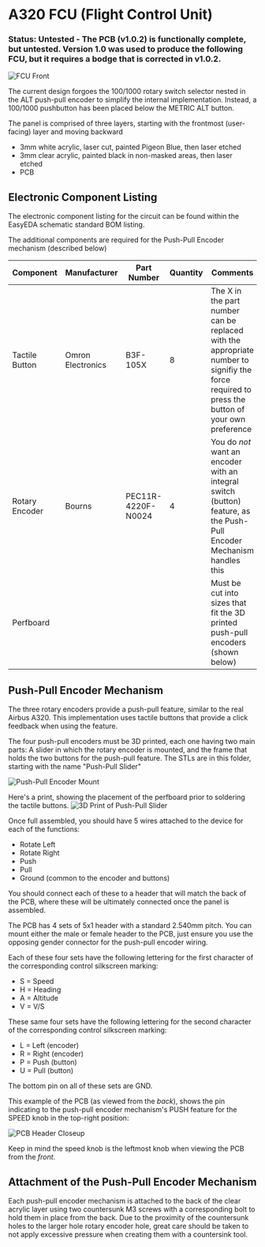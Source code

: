 # A320 FCU (Flight Control Unit)

### Status: **Untested** - The PCB (v1.0.2) is functionally complete, but untested. Version 1.0 was used to produce the following FCU, but it requires a bodge that is corrected in v1.0.2.

![FCU Front](https://user-images.githubusercontent.com/2242776/133118930-89cbbde2-fbe4-4aab-bdd7-f9aa332fe413.jpg)

The current design forgoes the 100/1000 rotary switch selector nested in the ALT push-pull encoder to simplify the internal implementation. Instead, a 100/1000 pushbutton has been placed below the METRIC ALT button.

The panel is comprised of three layers, starting with the frontmost (user-facing) layer and moving backward
 - 3mm white acrylic, laser cut, painted Pigeon Blue, then laser etched
 - 3mm clear acrylic, painted black in non-masked areas, then laser etched
 - PCB

## Electronic Component Listing
The electronic component listing for the circuit can be found within the EasyEDA schematic standard BOM listing.

The additional components are required for the Push-Pull Encoder mechanism (described below)

| Component | Manufacturer | Part Number | Quantity | Comments
| - |- | - | - | -
| Tactile Button | 	Omron Electronics | B3F-105X | 8 | The X in the part number can be replaced with the appropriate number to signifiy the force required to press the button of your own preference
| Rotary Encoder | Bourns | PEC11R-4220F-N0024 | 4 | You do *not* want an encoder with an integral switch (button) feature, as the Push-Pull Encoder Mechanism handles this
| Perfboard |||| Must be cut into sizes that fit the 3D printed push-pull encoders (shown below)

## Push-Pull Encoder Mechanism
The three rotary encoders provide a push-pull feature, similar to the real Airbus A320. This implementation uses tactile buttons that provide a click feedback when using the feature.

The four push-pull encoders must be 3D printed, each one having two main parts: A slider in which the rotary encoder is mounted, and the frame that holds the two buttons for the push-pull feature. The STLs are in this folder, starting with the name "Push-Pull Slider"

![Push-Pull Encoder Mount](https://user-images.githubusercontent.com/2242776/132796173-a47dbb3f-043a-455c-9826-34de717b2fec.jpg)

Here's a print, showing the placement of the perfboard prior to soldering the tactile buttons.
![3D Print of Push-Pull Slider](https://user-images.githubusercontent.com/2242776/132796985-3013e505-e886-4e21-b403-84c06be06381.png)

Once full assembled, you should have 5 wires attached to the device for each of the functions:
 - Rotate Left
 - Rotate Right
 - Push
 - Pull
 - Ground (common to the encoder and buttons)

You should connect each of these to a header that will match the back of the PCB, where these will be ultimately connected once the panel is assembled.

The PCB has 4 sets of 5x1 header with a standard 2.540mm pitch. You can mount either the male or female header to the PCB, just ensure you use the opposing gender connector for the push-pull encoder wiring.

Each of these four sets have the following lettering for the first character of the corresponding control silkscreen marking:
 - S = Speed
 - H = Heading
 - A = Altitude
 - V = V/S

 These same four sets have the following lettering for the second character of the corresponding control silkscreen marking:
 - L = Left (encoder)
 - R = Right (encoder)
 - P = Push (button)
 - U = Pull (button)

 The bottom pin on all of these sets are GND.

 This example of the PCB (as viewed from the *back*), shows the pin indicating to the push-pull encoder mechanism's PUSH feature for the SPEED knob in the top-right position:
 
 ![PCB Header Closeup](https://user-images.githubusercontent.com/2242776/132797899-5f7ce723-6485-41d5-84f1-227561c238dd.jpg)

 Keep in mind the speed knob is the leftmost knob when viewing the PCB from the *front*.

## Attachment of the Push-Pull Encoder Mechanism
Each push-pull encoder mechanism is attached to the back of the clear acrylic layer using two countersunk M3 screws with a corresponding bolt to hold them in place from the back. Due to the proximity of the countersunk holes to the larger hole rotary encoder hole, great care should be taken to not apply excessive pressure when creating them with a countersink tool.